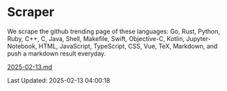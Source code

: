 # Scraper

We scrape the github trending page of these languages: Go, Rust, Python, Ruby, C++, C, Java, Shell, Makefile, Swift, Objective-C, Kotlin, Jupyter-Notebook, HTML, JavaScript, TypeScript, CSS, Vue, TeX, Markdown, and push a markdown result everyday.

[2025-02-13.md](https://github.com/yangwenmai/github-trending-backup/blob/master/2025-02-13.md)

Last Updated: 2025-02-13 04:00:18